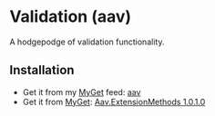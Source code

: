 # Validation (aav)

A hodgepodge of validation functionality.

## Installation

* Get it from my [MyGet](https://www.myget.org) feed: [aav](https://www.myget.org/F/aav/)
* Get it from [MyGet](https://www.myget.org): [Aav.ExtensionMethods 1.0.1.0](https://www.myget.org/feed/aav/package/Aav.Validation)
